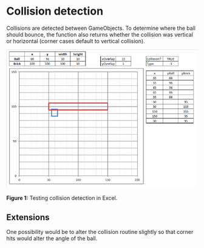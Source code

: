 Collision detection
===================

Collisions are detected between GameObjects. To determine where the ball should bounce, the function also returns whether the collision was vertical or horizontal (corner cases default to vertical collision).

![alt tag](https://github.com/lopossumi/brkut/blob/master/documenting/collision.png)

**Figure 1:** Testing collision detection in Excel.

Extensions
----------

One possibility would be to alter the collision routine slightly so that corner hits would alter the angle of the ball.
